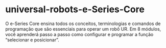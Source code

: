 # universal-robots-e-Series-Core
O e-Series Core ensina todos os conceitos, terminologias e comandos de programação que são essenciais para operar um robô UR. Em 8 módulos, você aprenderá passo a passo como configurar e programar a função “selecionar e posicionar”.
